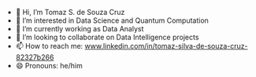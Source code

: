 - 👋 Hi, I’m Tomaz S. de Souza Cruz
- 👀 I’m interested in Data Science and Quantum Computation
- 🌱 I’m currently working as Data Analyst
- 💞️ I’m looking to collaborate on Data Intelligence projects
- 📫 How to reach me: www.linkedin.com/in/tomaz-silva-de-souza-cruz-82327b266
- 😄 Pronouns: he/him
